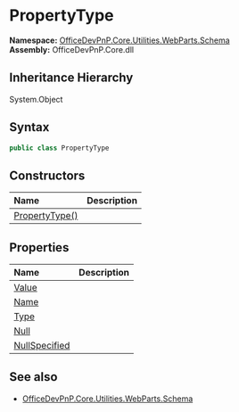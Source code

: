 # PropertyType
  

**Namespace:** [OfficeDevPnP.Core.Utilities.WebParts.Schema](OfficeDevPnP.Core.Utilities.WebParts.Schema.md)  
**Assembly:** OfficeDevPnP.Core.dll  
## Inheritance Hierarchy
System.Object  
## Syntax
```C#
public class PropertyType
```
## Constructors
|**Name**|**Description**|
|:-----|:-----|
| [PropertyType()](OfficeDevPnP.Core.Utilities.WebParts.Schema.PropertyType.ctor1.md) | 
## Properties
|**Name**|**Description**|
|:-----|:-----|
| [Value](OfficeDevPnP.Core.Utilities.WebParts.Schema.PropertyType.Value.md) | 
| [Name](OfficeDevPnP.Core.Utilities.WebParts.Schema.PropertyType.Name.md) | 
| [Type](OfficeDevPnP.Core.Utilities.WebParts.Schema.PropertyType.Type.md) | 
| [Null](OfficeDevPnP.Core.Utilities.WebParts.Schema.PropertyType.Null.md) | 
| [NullSpecified](OfficeDevPnP.Core.Utilities.WebParts.Schema.PropertyType.NullSpecified.md) | 
## See also
- [OfficeDevPnP.Core.Utilities.WebParts.Schema](OfficeDevPnP.Core.Utilities.WebParts.Schema.md)
